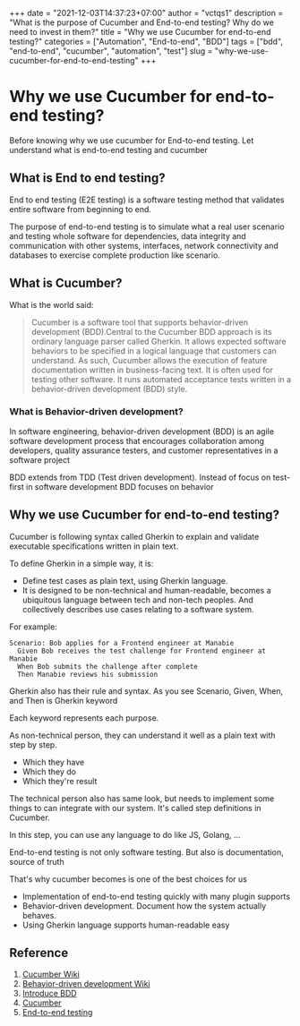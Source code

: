 +++
date = "2021-12-03T14:37:23+07:00"
author = "vctqs1"
description = "What is the purpose of Cucumber and End-to-end testing? Why do we need to invest in them?"
title = "Why we use Cucumber for end-to-end testing?"
categories = ["Automation", "End-to-end", "BDD"]
tags = ["bdd", "end-to-end", "cucumber", "automation", "test"]
slug = "why-we-use-cucumber-for-end-to-end-testing"
+++

# Why we use Cucumber for end-to-end testing?

Before knowing why we use cucumber for End-to-end testing. Let understand what is end-to-end testing and cucumber

## What is End to end testing?

End to end testing (E2E testing) is a software testing method that validates entire software from beginning to end.

The purpose of end-to-end testing is to simulate what a real user scenario and testing whole software for dependencies, data integrity and communication with other systems, interfaces, network connectivity and databases to exercise complete production like scenario.

## What is Cucumber?

What is the world said:

> Cucumber is a software tool that supports behavior-driven development (BDD).Central to the Cucumber BDD approach is its ordinary language parser called Gherkin. It allows expected software behaviors to be specified in a logical language that customers can understand. As such, Cucumber allows the execution of feature documentation written in business-facing text. It is often used for testing other software. It runs automated acceptance tests written in a behavior-driven development (BDD) style.

### What is Behavior-driven development?

In software engineering, behavior-driven development (BDD) is an agile software development process that encourages collaboration among developers, quality assurance testers, and customer representatives in a software project

BDD extends from TDD (Test driven development). Instead of focus on test-first in software development BDD focuses on behavior

## Why we use Cucumber for end-to-end testing?

Cucumber is following syntax called Gherkin to explain and validate executable specifications written in plain text.

To define Gherkin in a simple way, it is:

-   Define test cases as plain text, using Gherkin language.
-   It is designed to be non-technical and human-readable, becomes a ubiquitous language between tech and non-tech peoples. And collectively describes use cases relating to a software system.

For example:

```feature
Scenario: Bob applies for a Frontend engineer at Manabie
  Given Bob receives the test challenge for Frontend engineer at Manabie
  When Bob submits the challenge after complete
  Then Manabie reviews his submission
```

Gherkin also has their rule and syntax. As you see Scenario, Given, When, and Then is Gherkin keyword

Each keyword represents each purpose.

As non-technical person, they can understand it well as a plain text with step by step.

-   Which they have
-   Which they do
-   Which they're result

The technical person also has same look, but needs to implement some things to can integrate with our system. It's called step definitions in Cucumber.

In this step, you can use any language to do like JS, Golang, ...

End-to-end testing is not only software testing. But also is documentation, source of truth

That's why cucumber becomes is one of the best choices for us

-   Implementation of end-to-end testing quickly with many plugin supports
-   Behavior-driven development. Document how the system actually behaves.
-   Using Gherkin language supports human-readable easy

## Reference

1. [Cucumber Wiki](<https://en.wikipedia.org/wiki/Cucumber_(software)>)
2. [Behavior-driven development Wiki](https://en.wikipedia.org/wiki/Behavior-driven_development)
3. [Introduce BDD](https://automationpanda.com/2017/01/25/bdd-101-introducing-bdd/)
4. [Cucumber](https://cucumber.io/docs/)
5. [End-to-end testing](https://www.guru99.com/end-to-end-testing.html)
